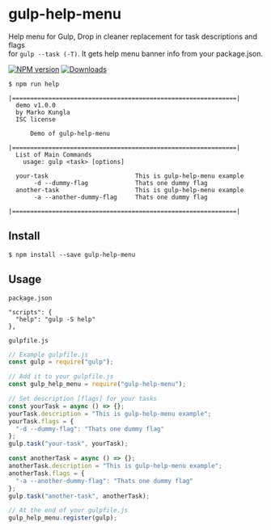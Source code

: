 # gulp-help-menu

Help menu for Gulp, Drop in cleaner replacement for task descriptions and flags  
for `gulp --task (-T)`. It gets help menu banner info from your package.json.

[![NPM version][npm-v-image]][npm-v-url] [![Downloads][npm-downloads-image]][npm-downloads-url]

```
$ npm run help

|==============================================================|
  demo v1.0.0
  by Marko Kungla
  ISC license 

      Demo of gulp-help-menu

|==============================================================|
  List of Main Commands
    usage: gulp <task> [options]

  your-task                        This is gulp-help-menu example
       -d --dummy-flag             Thats one dummy flag
  another-task                     This is gulp-help-menu example
       -a --another-dummy-flag     Thats one dummy flag

|==============================================================|
```

## Install

```
$ npm install --save gulp-help-menu
```

## Usage


`package.json`

```
"scripts": {
  "help": "gulp -S help"
},
```

`gulpfile.js`

```js
// Example gulpfile.js
const gulp = require("gulp");

// Add it to your gulpfile.js
const gulp_help_menu = require("gulp-help-menu");

// Set description [flags] for your tasks
const yourTask = async () => {};
yourTask.description = "This is gulp-help-menu example";
yourTask.flags = {
  "-d --dummy-flag": "Thats one dummy flag"
};
gulp.task("your-task", yourTask);

const anotherTask = async () => {};
anotherTask.description = "This is gulp-help-menu example";
anotherTask.flags = {
  "-a --another-dummy-flag": "Thats one dummy flag"
};
gulp.task("another-task", anotherTask);

// At the end of your gulpfile.js
gulp_help_menu.register(gulp);
```

<!-- NPM version -->
[npm-v-image]: https://img.shields.io/npm/v/gulp-help-menu.svg
[npm-v-url]: https://npmjs.org/package/gulp-help-menu

<!-- NPM Downlods-->
[npm-downloads-image]: http://img.shields.io/npm/dt/gulp-help-menu.svg
[npm-downloads-url]: https://npmjs.org/package/gulp-help-menu
